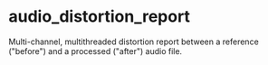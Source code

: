 # audio_distortion_report
Multi-channel, multithreaded distortion report between a reference ("before") and a processed ("after") audio file.
